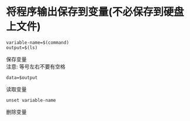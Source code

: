 # 将程序输出保存到变量(不必保存到硬盘上文件)

```shell
variable-name=$(command)
output=$(ls)
```
保存变量  
注意: 等号左右不要有空格

```shell
data=$output
```
读取变量

```shell
unset variable-name
```
删除变量

